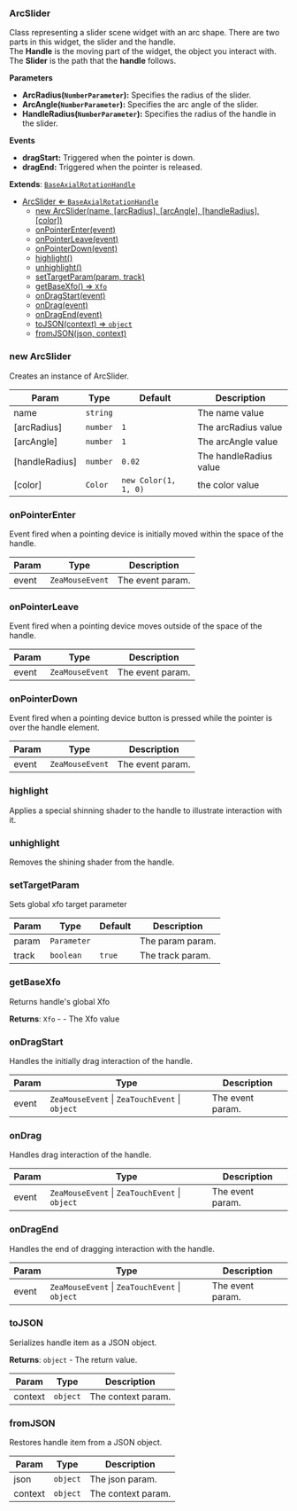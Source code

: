<a name="ArcSlider"></a>

### ArcSlider 
Class representing a slider scene widget with an arc shape. There are two parts in this widget, the slider and the handle.<br>The **Handle** is the moving part of the widget, the object you interact with. The **Slider** is the path that the **handle** follows.**Parameters*** **ArcRadius(`NumberParameter`):** Specifies the radius of the slider.* **ArcAngle(`NumberParameter`):** Specifies the arc angle of the slider.* **HandleRadius(`NumberParameter`):** Specifies the radius of the handle in the slider.**Events*** **dragStart:** Triggered when the pointer is down.* **dragEnd:** Triggered when the pointer is released.


**Extends**: <code>[BaseAxialRotationHandle](api/Handles\BaseAxialRotationHandle.md)</code>  

* [ArcSlider ⇐ <code>BaseAxialRotationHandle</code>](#ArcSlider)
    * [new ArcSlider(name, [arcRadius], [arcAngle], [handleRadius], [color])](#new-ArcSlider)
    * [onPointerEnter(event)](#onPointerEnter)
    * [onPointerLeave(event)](#onPointerLeave)
    * [onPointerDown(event)](#onPointerDown)
    * [highlight()](#highlight)
    * [unhighlight()](#unhighlight)
    * [setTargetParam(param, track)](#setTargetParam)
    * [getBaseXfo() ⇒ <code>Xfo</code>](#getBaseXfo)
    * [onDragStart(event)](#onDragStart)
    * [onDrag(event)](#onDrag)
    * [onDragEnd(event)](#onDragEnd)
    * [toJSON(context) ⇒ <code>object</code>](#toJSON)
    * [fromJSON(json, context)](#fromJSON)

<a name="new_ArcSlider_new"></a>

### new ArcSlider
Creates an instance of ArcSlider.


| Param | Type | Default | Description |
| --- | --- | --- | --- |
| name | <code>string</code> |  | The name value |
| [arcRadius] | <code>number</code> | <code>1</code> | The arcRadius value |
| [arcAngle] | <code>number</code> | <code>1</code> | The arcAngle value |
| [handleRadius] | <code>number</code> | <code>0.02</code> | The handleRadius value |
| [color] | <code>Color</code> | <code>new Color(1, 1, 0)</code> | the color value |

<a name="ArcSlider+onPointerEnter"></a>

### onPointerEnter
Event fired when a pointing device is initially moved within the space of the handle.



| Param | Type | Description |
| --- | --- | --- |
| event | <code>ZeaMouseEvent</code> | The event param. |

<a name="ArcSlider+onPointerLeave"></a>

### onPointerLeave
Event fired when a pointing device moves outside of the space of the handle.



| Param | Type | Description |
| --- | --- | --- |
| event | <code>ZeaMouseEvent</code> | The event param. |

<a name="ArcSlider+onPointerDown"></a>

### onPointerDown
Event fired when a pointing device button is pressed while the pointer is over the handle element.



| Param | Type | Description |
| --- | --- | --- |
| event | <code>ZeaMouseEvent</code> | The event param. |

<a name="ArcSlider+highlight"></a>

### highlight
Applies a special shinning shader to the handle to illustrate interaction with it.


<a name="ArcSlider+unhighlight"></a>

### unhighlight
Removes the shining shader from the handle.


<a name="ArcSlider+setTargetParam"></a>

### setTargetParam
Sets global xfo target parameter



| Param | Type | Default | Description |
| --- | --- | --- | --- |
| param | <code>Parameter</code> |  | The param param. |
| track | <code>boolean</code> | <code>true</code> | The track param. |

<a name="ArcSlider+getBaseXfo"></a>

### getBaseXfo
Returns handle's global Xfo


**Returns**: <code>Xfo</code> - - The Xfo value  
<a name="ArcSlider+onDragStart"></a>

### onDragStart
Handles the initially drag interaction of the handle.



| Param | Type | Description |
| --- | --- | --- |
| event | <code>ZeaMouseEvent</code> \| <code>ZeaTouchEvent</code> \| <code>object</code> | The event param. |

<a name="ArcSlider+onDrag"></a>

### onDrag
Handles drag interaction of the handle.



| Param | Type | Description |
| --- | --- | --- |
| event | <code>ZeaMouseEvent</code> \| <code>ZeaTouchEvent</code> \| <code>object</code> | The event param. |

<a name="ArcSlider+onDragEnd"></a>

### onDragEnd
Handles the end of dragging interaction with the handle.



| Param | Type | Description |
| --- | --- | --- |
| event | <code>ZeaMouseEvent</code> \| <code>ZeaTouchEvent</code> \| <code>object</code> | The event param. |

<a name="ArcSlider+toJSON"></a>

### toJSON
Serializes handle item as a JSON object.


**Returns**: <code>object</code> - The return value.  

| Param | Type | Description |
| --- | --- | --- |
| context | <code>object</code> | The context param. |

<a name="ArcSlider+fromJSON"></a>

### fromJSON
Restores handle item from a JSON object.



| Param | Type | Description |
| --- | --- | --- |
| json | <code>object</code> | The json param. |
| context | <code>object</code> | The context param. |

